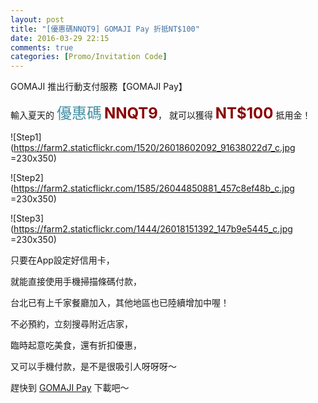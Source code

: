 ```yaml
---
layout: post
title: "[優惠碼NNQT9] GOMAJI Pay 折抵NT$100"
date: 2016-03-29 22:15
comments: true
categories: [Promo/Invitation Code]
---
```

GOMAJI 推出行動支付服務【GOMAJI Pay】

輸入夏天的
<font color="#4590a3" size="5px">優惠碼</font>
<font color="darkred" size="5px"><strong>NNQT9</strong></font>，
就可以獲得
<font color="darkred" size="5px"><strong>NT$100</strong></font> 抵用金！

![Step1](https://farm2.staticflickr.com/1520/26018602092_91638022d7_c.jpg =230x350)

![Step2](https://farm2.staticflickr.com/1585/26044850881_457c8ef48b_c.jpg =230x350)

![Step3](https://farm2.staticflickr.com/1444/26018151392_147b9e5445_c.jpg =230x350)

只要在App設定好信用卡，

就能直接使用手機掃描條碼付款，

台北已有上千家餐廳加入，其他地區也已陸續增加中喔！

不必預約，立刻搜尋附近店家，

臨時起意吃美食，還有折扣優惠，

又可以手機付款，是不是很吸引人呀呀呀～

趕快到 [GOMAJI Pay](http://www.gomaji.com/event/gomaji-pay/) 下載吧～

